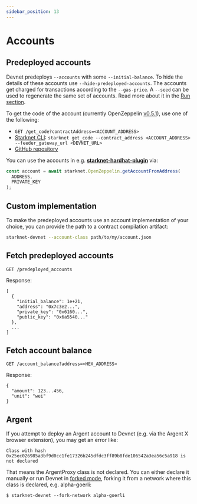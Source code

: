 ```yaml
---
sidebar_position: 13
---
```


# Accounts

## Predeployed accounts

Devnet predeploys `--accounts` with some `--initial-balance`. To hide the details of these accounts use `--hide-predeployed-accounts`. The accounts get charged for transactions according to the `--gas-price`. A `--seed` can be used to regenerate the same set of accounts. Read more about it in the [Run section](run.md).

To get the code of the account (currently OpenZeppelin [v0.5.1](https://github.com/OpenZeppelin/cairo-contracts/releases/tag/v0.5.1)), use one of the following:

- `GET /get_code?contractAddress=<ACCOUNT_ADDRESS>`
- [Starknet CLI](https://www.cairo-lang.org/docs/hello_starknet/cli.html#get-code): `starknet get_code --contract_address <ACCOUNT_ADDRESS> --feeder_gateway_url <DEVNET_URL>`
- [GitHub repository](https://github.com/0xSpaceShard/cairo-contracts/tree/fix-account-query-version)

You can use the accounts in e.g. [**starknet-hardhat-plugin**](https://github.com/0xSpaceShard/starknet-hardhat-plugin) via:

```typescript
const account = await starknet.OpenZeppelin.getAccountFromAddress(
  ADDRESS,
  PRIVATE_KEY
);
```

## Custom implementation

To make the predeployed accounts use an account implementation of your choice, you can provide the path to a contract compilation artifact:

```bash
starknet-devnet --account-class path/to/my/account.json
```

## Fetch predeployed accounts

```
GET /predeployed_accounts
```

Response:

```
[
  {
    "initial_balance": 1e+21,
    "address": "0x7c3e2...",
    "private_key": "0x6160...",
    "public_key": "0x6a5540..."
  },
  ...
]
```

## Fetch account balance

```
GET /account_balance?address=<HEX_ADDRESS>
```

Response:

```
{
  "amount": 123...456,
  "unit": "wei"
}
```

## Argent

If you attempt to deploy an Argent account to Devnet (e.g. via the Argent X browser extension), you may get an error like:

```
Class with hash 0x25ec026985a3bf9d0cc1fe17326b245dfdc3ff89b8fde106542a3ea56c5a918 is not declared
```

That means the ArgentProxy class is not declared. You can either declare it manually or run Devnet in [forked mode](fork.md), forking it from a network where this class is declared, e.g. alpha-goerli:

```
$ starknet-devnet --fork-network alpha-goerli
```
